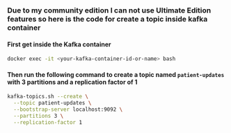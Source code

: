 ### Due to my community edition I can not use Ultimate Edition features so here is the code for create a topic inside kafka container 

#### First get inside the Kafka container

```bash
docker exec -it <your-kafka-container-id-or-name> bash
```

#### Then run the following command to create a topic named `patient-updates` with 3 partitions and a replication factor of 1

```bash
kafka-topics.sh --create \
  --topic patient-updates \
  --bootstrap-server localhost:9092 \
  --partitions 3 \
  --replication-factor 1
```